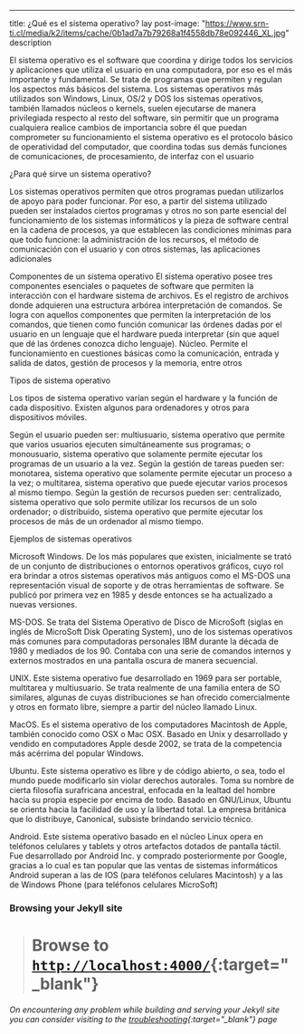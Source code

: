 ---
title:  ¿Qué es el sistema operativo?
lay
post-image: "https://www.srn-ti.cl/media/k2/items/cache/0b1ad7a7b79268a1f4558db78e092446_XL.jpg"
description

El sistema operativo es el software que coordina y dirige todos los servicios y aplicaciones que utiliza el usuario en una computadora, por eso es el más importante y fundamental. Se trata de programas que permiten y regulan los aspectos más básicos del sistema. Los sistemas operativos más utilizados son Windows, Linux, OS/2 y DOS los sistemas operativos, también llamados núcleos o kernels, suelen ejecutarse de manera privilegiada respecto al resto del software, sin permitir que un programa cualquiera realice cambios de importancia sobre él que puedan comprometer su funcionamiento el sistema operativo es el protocolo básico de operatividad del computador, que coordina todas sus demás funciones de comunicaciones, de procesamiento, de interfaz con el usuario

¿Para qué sirve un sistema operativo?

Los sistemas operativos permiten que otros programas puedan utilizarlos de apoyo para poder funcionar. Por eso, a partir del sistema utilizado pueden ser instalados ciertos programas y otros no son parte esencial del funcionamiento de los sistemas informáticos y la pieza de software central en la cadena de procesos, ya que establecen las condiciones mínimas para que todo funcione: la administración de los recursos, el método de comunicación con el usuario y con otros sistemas, las aplicaciones adicionales

Componentes de un sistema operativo
El sistema operativo posee tres componentes esenciales o paquetes de software que permiten la interacción con el hardware sistema de archivos. Es el registro de archivos donde adquieren una estructura arbórea interpretación de comandos. Se logra con aquellos componentes que permiten la interpretación de los comandos, que tienen como función comunicar las órdenes dadas por el usuario en un lenguaje que el hardware pueda interpretar (sin que aquel que dé las órdenes conozca dicho lenguaje).
Núcleo. Permite el funcionamiento en cuestiones básicas como la comunicación, entrada y salida de datos, gestión de procesos y la memoria, entre otros

Tipos de sistema operativo

Los tipos de sistema operativo varían según el hardware y la función de cada dispositivo. Existen algunos para ordenadores y otros para dispositivos móviles.

Según el usuario pueden ser: multiusuario, sistema operativo que permite que varios usuarios ejecuten simultáneamente sus programas; o monousuario, sistema operativo que solamente permite ejecutar los programas de un usuario a la vez.
Según la gestión de tareas pueden ser: monotarea, sistema operativo que solamente permite ejecutar un proceso a la vez; o multitarea, sistema operativo que puede ejecutar varios procesos al mismo tiempo.
Según la gestión de recursos pueden ser: centralizado, sistema operativo que solo permite utilizar los recursos de un solo ordenador; o distribuido, sistema operativo que permite ejecutar los procesos de más de un ordenador al mismo tiempo.


Ejemplos de sistemas operativos

Microsoft Windows. De los más populares que existen, inicialmente se trató de un conjunto de distribuciones o entornos operativos gráficos, cuyo rol era brindar a otros sistemas operativos más antiguos como el MS-DOS una representación visual de soporte y de otras herramientas de software. Se publicó por primera vez en 1985 y desde entonces se ha actualizado a nuevas versiones.

MS-DOS. Se trata del Sistema Operativo de Disco de MicroSoft (siglas en inglés de MicroSoft Disk Operating System), uno de los sistemas operativos más comunes para computadoras personales IBM durante la década de 1980 y mediados de los 90. Contaba con una serie de comandos internos y externos mostrados en una pantalla oscura de manera secuencial.

UNIX. Este sistema operativo fue desarrollado en 1969 para ser portable, multitarea y multiusuario. Se trata realmente de una familia entera de SO similares, algunas de cuyas distribuciones se han ofrecido comercialmente y otros en formato libre, siempre a partir del núcleo llamado Linux.

MacOS. Es el sistema operativo de los computadores Macintosh de Apple, también conocido como OSX o Mac OSX. Basado en Unix y desarrollado y vendido en computadores Apple desde 2002, se trata de la competencia más acérrima del popular Windows.

Ubuntu. Este sistema operativo es libre y de código abierto, o sea, todo el mundo puede modificarlo sin violar derechos autorales. Toma su nombre de cierta filosofía surafricana ancestral, enfocada en la lealtad del hombre hacia su propia especie por encima de todo. Basado en GNU/Linux, Ubuntu se orienta hacia la facilidad de uso y la libertad total. La empresa británica que lo distribuye, Canonical, subsiste brindando servicio técnico.

Android. Este sistema operativo basado en el núcleo Linux opera en teléfonos celulares y tablets y otros artefactos dotados de pantalla táctil. Fue desarrollado por Android Inc. y comprado posteriormente por Google, gracias a lo cual es tan popular que las ventas de sistemas informáticos Android superan a las de IOS (para teléfonos celulares Macintosh) y a las de Windows Phone (para teléfonos celulares MicroSoft)


### Browsing your Jekyll site
> # Browse to [`http://localhost:4000/`](http://localhost:4000/){:target="_blank"}

###### On encountering any problem while building and serving your Jekyll site you can consider visiting to the [troubleshooting](https://jekyllrb.com/docs/troubleshooting/#configuration-problems){:target="_blank"} page
